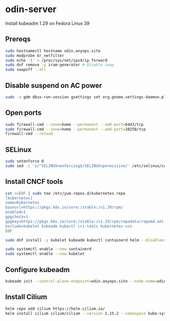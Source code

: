 # odin-server

Install kubeadm 1.29 on Fedora Linux 39

## Prereqs

```bash
sudo hostnamectl hostname odin.anyops.site
sudo modprobe br_netfilter
sudo echo '1' > /proc/sys/net/ipv4/ip_forward
sudo dnf remove -y zram-generator # Disable swap
sudo swapoff --all
```

## Disable suspend on AC power

```bash
sudo -u gdm dbus-run-session gsettings set org.gnome.settings-daemon.plugins.power sleep-inactive-ac-timeout 0
```

## Open ports

```bash
sudo firewall-cmd --zone=home --permanent --add-port=6443/tcp
sudo firewall-cmd --zone=home --permanent --add-port=10250/tcp
firewall-cmd --reload
```

## SELinux

```bash
sudo setenforce 0
sudo sed -i 's/^SELINUX=enforcing$/SELINUX=permissive/' /etc/selinux/config
```

## Install CNCF tools

```bash
cat <<EOF | sudo tee /etc/yum.repos.d/kubernetes.repo
[kubernetes]
name=Kubernetes
baseurl=https://pkgs.k8s.io/core:/stable:/v1.29/rpm/
enabled=1
gpgcheck=1
gpgkey=https://pkgs.k8s.io/core:/stable:/v1.29/rpm/repodata/repomd.xml.key
exclude=kubelet kubeadm kubectl cri-tools kubernetes-cni
EOF

sudo dnf install -y kubelet kubeadm kubectl containerd helm --disableexcludes=kubernetes

sudo systemctl enable --now containerd
sudo systemctl enable --now kubelet
```

## Configure kubeadm

```bash
kubeadm init --control-plane-endpoint=odin.anyops.site --node-name=odin.anyops.site --skip-phases=addon/kube-proxy
```

## Install Cilium

```bash
helm repo add cilium https://helm.cilium.io/
helm install cilium cilium/cilium --version 1.15.2 --namespace kube-system
```
